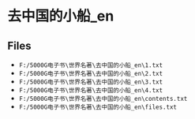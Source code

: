 # 去中国的小船_en

## Files

- `F:/5000G电子书\世界名著\去中国的小船_en\1.txt`
- `F:/5000G电子书\世界名著\去中国的小船_en\2.txt`
- `F:/5000G电子书\世界名著\去中国的小船_en\3.txt`
- `F:/5000G电子书\世界名著\去中国的小船_en\4.txt`
- `F:/5000G电子书\世界名著\去中国的小船_en\contents.txt`
- `F:/5000G电子书\世界名著\去中国的小船_en\files.txt`
